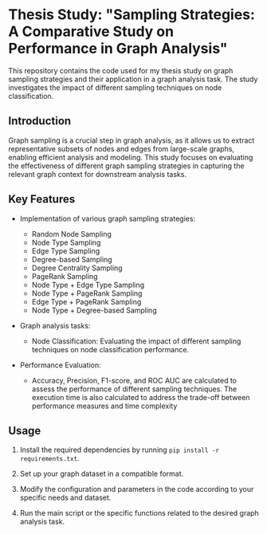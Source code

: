 # Thesis Study: "Sampling Strategies: A Comparative Study on Performance in Graph Analysis"

This repository contains the code used for my thesis study on graph sampling strategies and their application in a graph analysis task. The study investigates the impact of different sampling techniques on node classification.

## Introduction

Graph sampling is a crucial step in graph analysis, as it allows us to extract representative subsets of nodes and edges from large-scale graphs, enabling efficient analysis and modeling. This study focuses on evaluating the effectiveness of different graph sampling strategies in capturing the relevant graph context for downstream analysis tasks.

## Key Features

- Implementation of various graph sampling strategies:
    - Random Node Sampling
    - Node Type Sampling
    - Edge Type Sampling
    - Degree-based Sampling
    - Degree Centrality Sampling
    - PageRank Sampling
    - Node Type + Edge Type Sampling
    - Node Type + PageRank Sampling
    - Edge Type + PageRank Sampling
    - Node Type + Degree-based Sampling

- Graph analysis tasks:
    - Node Classification: Evaluating the impact of different sampling techniques on node classification performance.

- Performance Evaluation:
    - Accuracy, Precision, F1-score, and ROC AUC are calculated to assess the performance of different sampling techniques. The execution time is also calculated to address the trade-off between performance measures and time complexity

## Usage

1. Install the required dependencies by running `pip install -r requirements.txt`.

2. Set up your graph dataset in a compatible format.

3. Modify the configuration and parameters in the code according to your specific needs and dataset.

4. Run the main script or the specific functions related to the desired graph analysis task.
